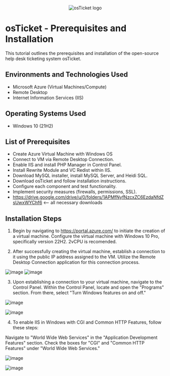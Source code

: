<p align="center">
<img src="https://i.imgur.com/Clzj7Xs.png" alt="osTicket logo"/>
</p>

<h1>osTicket - Prerequisites and Installation</h1>
This tutorial outlines the prerequisites and installation of the open-source help desk ticketing system osTicket.<br />

<h2>Environments and Technologies Used</h2>

- Microsoft Azure (Virtual Machines/Compute)
- Remote Desktop
- Internet Information Services (IIS)

<h2>Operating Systems Used </h2>

- Windows 10</b> (21H2)

<h2>List of Prerequisites</h2>

- Create Azure Virtual Machine with Windows OS 
- Connect to VM via Remote Desktop Connection.
- Enable IIS and install PHP Manager in Control Panel.
- Install Rewrite Module and VC Redist within IIS.
- Download MySQL installer, install MySQL Server, and Heidi SQL.
- Download osTicket and follow installation instructions.
- Configure each component and test functionality.
- Implement security measures (firewalls, permissions, SSL).
- https://drive.google.com/drive/u/0/folders/1APMfNyfNzcxZC6EzdaNfdZsUwxWYChf6 <-- all necessary downloads




<h2>Installation Steps</h2>

1. Begin by navigating to https://portal.azure.com/ to initiate the creation of a virtual machine. Configure the virtual machine with Windows 10 Pro, specifically version 22H2. 2vCPU is recomended.

2. After successfully creating the virtual machine, establish a connection to it using the public IP address assigned to the VM. Utilize the Remote Desktop Connection application for this connection process.

![image](https://github.com/UmarZuberi/osticket-prereqs/assets/159849539/38bd0fb5-e158-4e4d-a811-a884e1095b37)
![image](https://github.com/UmarZuberi/osticket-prereqs/assets/159849539/225a0e22-c8a1-4632-a00c-a4ad35f476a5)

3. Upon establishing a connection to your virtual machine, navigate to the Control Panel. Within the Control Panel, locate and open the "Programs" section. From there, select "Turn Windows features on and off."

![image](https://github.com/UmarZuberi/osticket-prereqs/assets/159849539/a252a280-38f8-42f0-a581-da71d8165a2c)

![image](https://github.com/UmarZuberi/osticket-prereqs/assets/159849539/51e79344-7b67-4f69-ad0b-d46df5a54839)

4. To enable IIS in Windows with CGI and Common HTTP Features, follow these steps:
   
Navigate to "World Wide Web Services" in the "Application Development Features" section.
Check the boxes for "CGI" and "Common HTTP Features" under "World Wide Web Services."

![image](https://github.com/UmarZuberi/osticket-prereqs/assets/159849539/7951285a-6688-4aae-8eba-23d726516fe5)

![image](https://github.com/UmarZuberi/osticket-prereqs/assets/159849539/199ab235-647d-44c6-8886-579b001812a4)

   














